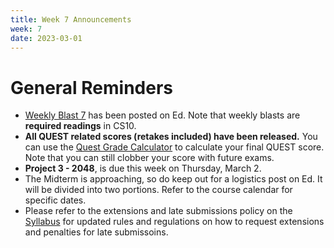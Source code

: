 ```yaml
---
title: Week 7 Announcements
week: 7
date: 2023-03-01
---
```


# **General Reminders**

- [Weekly Blast 7](https://edstem.org/us/courses/35027/discussion/2694080) has been posted on Ed. Note that weekly blasts are **required readings** in CS10.
- **All QUEST related scores (retakes included) have been released.** You can use the [Quest Grade Calculator](https://docs.google.com/spreadsheets/d/1at9kIt8x_YfatjLuDH63Ia-P9Qn3n5qIA8A76pi7arE/edit?usp=sharing) to calculate your final QUEST score. Note that you can still clobber your score with future exams.
- **Project 3 - 2048**, is due this week on Thursday, March 2.
- The Midterm is approaching, so do keep out for a logistics post on Ed. It will be divided into two portions. Refer to the course calendar for specific dates.
- Please refer to the extensions and late submissions policy on the [Syllabus](https://cs10.org/sp23/syllabus/) for updated rules and regulations on how to request extensions and penalties for late submissoins.
